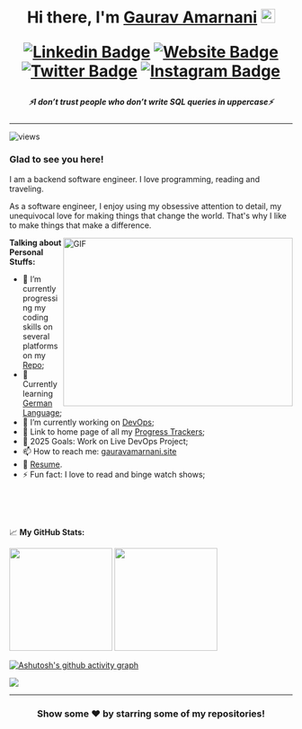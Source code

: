 <h1 align="center"> 
  Hi there, I'm <a href="https://gauravamarnani.site" target="_blank">Gaurav Amarnani</a> <img src="https://media.giphy.com/media/hvRJCLFzcasrR4ia7z/giphy.gif" width="25px">

  [![Linkedin Badge](https://img.shields.io/badge/-LinkedIn-0e76a8?style=flat-square&logo=Linkedin&logoColor=white)](https://www.linkedin.com/in/gaurav-amarnani-6bbaa51b2/)
  [![Website Badge](https://img.shields.io/badge/Website-3b5998?style=flat-square&logo=google-chrome&logoColor=white)](https://gauravamarnani.site)
  [![Twitter Badge](https://img.shields.io/badge/-Twitter-00acee?style=flat-square&logo=Twitter&logoColor=white)](https://twitter.com/gauravamarnani1)
  [![Instagram Badge](https://img.shields.io/badge/-Instagram-e4405f?style=flat-square&logo=Instagram&logoColor=white)](https://www.instagram.com/gaurav_amarnani)

</h1>

<h5 align="center">
   <i>⚡️I don’t trust people who don’t write SQL queries in uppercase⚡️</i>
</h5>

---

<p align="left"> <img src="https://komarev.com/ghpvc/?username=GauravAmarnani&color=blueviolet" alt="views" /> </p>

### Glad to see you here! &nbsp; 

I am a backend software engineer. I love programming, reading and traveling.

As a software engineer, I enjoy using my obsessive attention to detail, my unequivocal love for making things that change the world. That's why I like to make things that make a difference.

<img align="right" alt="GIF" src="https://github.com/Gapur/Gapur/blob/master/coding.gif?raw=true&autoplay=true" width="408" height="300" />
  

**Talking about Personal Stuffs:**

- 🚀 I’m currently progressing my coding skills on several platforms on my [Repo](https://github.com/GauravAmarnani/platform-coding-solutions/tree/main);
- 💬 Currently learning [German Language](https://github.com/GauravAmarnani/german-language-notes/tree/main);
- 🌱 I’m currently working on [DevOps](https://tracker.gauravamarnani.site/devops_progress.html);
- 🌱 Link to home page of all my [Progress Trackers](https://tracker.gauravamarnani.site);
- 🥅 2025 Goals: Work on Live DevOps Project; 
- 📫 How to reach me: [gauravamarnani.site](https://gauravamarnani.site)
- 📝 [Resume](https://gauravamarnani.site/resume.pdf).
- ⚡ Fun fact: I love to read and binge watch shows;

</br>
</br>
</br>

📈 **My GitHub Stats:**

<p>
  <img height="183em" src="https://github-readme-stats-sigma-five.vercel.app/api?username=GauravAmarnani&show_icons=true&hide_border=true&&count_private=true&include_all_commits=true&theme=tokyonight&showicons=true" />
  <img height="183em" src="https://github-readme-stats-sigma-five.vercel.app/api/top-langs/?username=GauravAmarnani&exclude_repo=KNN-Image-Classification&show_icons=true&hide_border=true&layout=compact&langs_count=8&theme=tokyonight&showicons=true"/>

[![Ashutosh's github activity graph](https://github-readme-activity-graph.vercel.app/graph?username=GauravAmarnani&theme=merko&days=45)](https://github.com/ashutosh00710/github-readme-activity-graph)

  <a href="https://git.io/streak-stats"><img src="https://github-readme-streak-stats.herokuapp.com?user=GauravAmarnani&theme=highcontrast&date_format=M%20j%5B%2C%20Y%5D&card_height=366em" /></a>

</p>

---

<div align="center">

### Show some ❤️ by starring some of my repositories!

</div>


